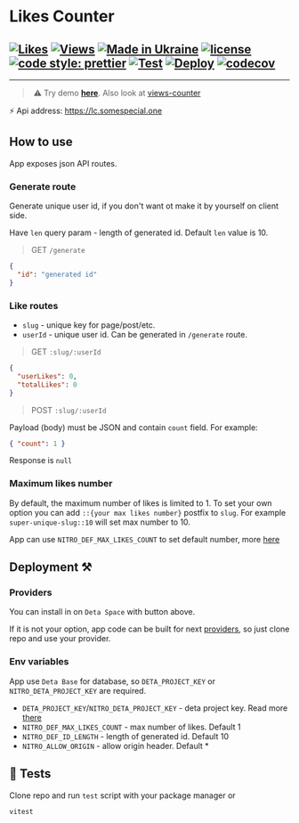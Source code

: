 # Likes Counter

[![Likes](https://img.shields.io/badge/dynamic/json?url=https%3A%2F%2Flc.somespecial.one%2Fdemo-page%3A%3A10%2Fdemo-user-id&query=%24.totalLikes&label=%E2%9D%A4%EF%B8%8F)](https://lc.somespecial.one)
[![Views](https://vc.somespecial.one/likes-counter-repo/badge?label=++%F0%9F%91%80&color=red)](https://github.com/somespecialone/views-counter)
[![Made in Ukraine](https://img.shields.io/badge/made_in-ukraine-ffd700.svg?labelColor=0057b7)](https://stand-with-ukraine.pp.ua)
[![license](https://img.shields.io/github/license/somespecialone/likes-counter)](https://github.com/somespecialone/likes-counter/blob/master/LICENSE)
[![code style: prettier](https://img.shields.io/badge/code_style-prettier-ff69b4.svg?style=flat)](https://github.com/prettier/prettier)
[![Test](https://github.com/somespecialone/likes-counter/actions/workflows/test.yml/badge.svg)](https://github.com/somespecialone/likes-counter/actions/workflows/tests.yml)
[![Deploy](https://github.com/somespecialone/likes-counter/actions/workflows/deploy.yml/badge.svg)](https://github.com/somespecialone/likes-counter/actions/workflows/deploy.yml)
[![codecov](https://codecov.io/gh/somespecialone/likes-counter/graph/badge.svg?token=4NXSdyL5wc)](https://codecov.io/gh/somespecialone/likes-counter)
---

[//]: # (TODO where do I get the discovery link and how do I automate this?)
[//]: # ([![Install on Space]&#40;https://deta.space/buttons/dark.svg&#41;]&#40;https://deta.space/discovery/r/bu7crwzwrf43taf4&#41;)

---

> ️ ️⚠️ Try demo **[here](https://somespecialone.github.io/likes-counter)**. Also look at [views-counter](https://github.com/somespecialone/views-counter)

⚡ Api address: https://lc.somespecial.one

## How to use

App exposes json API routes.

### Generate route

Generate unique user id, if you don't want ot make it by yourself on client side.

Have `len` query param - length of generated id. Default `len` value is 10.

> GET `/generate`

```json
{
  "id": "generated id"
}
```

### Like routes

* `slug` - unique key for page/post/etc.
* `userId` - unique user id. Can be generated in `/generate` route.

> GET `:slug/:userId`

```json
{
  "userLikes": 0,
  "totalLikes": 0
}
```

> POST `:slug/:userId`

Payload (body) must be JSON and contain `count` field. For example:

```json
{ "count": 1 }
```

Response is `null`

### Maximum likes number

By default, the maximum number of likes is limited to 1.
To set your own option you can add `::{your max likes number}` postfix to `slug`.
For example `super-unique-slug::10` will set max number to 10.

App can use `NITRO_DEF_MAX_LIKES_COUNT` to set default number, more [here](#deployment-) 

## Deployment ⚒️

### Providers

You can install in on `Deta Space` with button above.

If it is not your option, app code can be built for next [providers](https://nitro.unjs.io/deploy),
so just clone repo and use your provider.

### Env variables

App use `Deta Base` for database, so `DETA_PROJECT_KEY` or `NITRO_DETA_PROJECT_KEY` are required.

* `DETA_PROJECT_KEY`/`NITRO_DETA_PROJECT_KEY` - deta project key. Read more [there](https://deta.space/docs/en/use/your-data/collections#data-keys)
* `NITRO_DEF_MAX_LIKES_COUNT` - max number of likes. Default 1 
* `NITRO_DEF_ID_LENGTH` - length of generated id. Default 10
* `NITRO_ALLOW_ORIGIN` - allow origin header. Default *

## 🧪 Tests

Clone repo and run `test` script with your package manager or 

```sh
vitest
```
